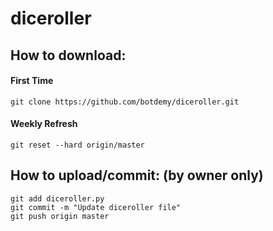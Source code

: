 # diceroller

## How to download:
#### First Time
```
git clone https://github.com/botdemy/diceroller.git

```
#### Weekly Refresh
```
git reset --hard origin/master
```
## How to upload/commit: (by owner only)
```
git add diceroller.py
git commit -m "Update diceroller file"
git push origin master  
```
